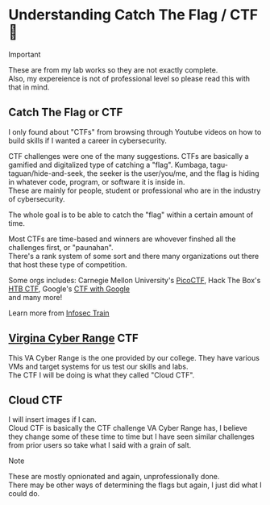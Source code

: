 # Understanding Catch The Flag / CTF :triangular_flag_on_post:
> [!IMPORTANT] 
> These are from my lab works so they are not exactly complete.<br />
> Also, my expereience is not of professional level so please read this with that in mind.

## Catch The Flag or CTF
I only found about "CTFs" from browsing through Youtube videos on how to build skills if I wanted a career in cybersecurity. <br />

CTF challenges were one of the many suggestions.
CTFs are basically a gamified and digitalized type of catching a "flag". Kumbaga, tagu-taguan/hide-and-seek, the seeker is the user/you/me, and the flag is hiding in whatever code, program, or software it is inside in.<br />
These are mainly for people, student or professional who are in the industry of cybersecurity. <br />

The whole goal is to be able to catch the "flag" within a certain amount of time. <br />

Most CTFs are time-based and winners are whovever finshed all the challenges first, or "paunahan". <br />
There's a rank system of some sort and there many organizations out there that host these type of competition.<br />

Some orgs includes: Carnegie Mellon University's [PicoCTF](https://www.picoctf.org/), Hack The Box's [HTB CTF](https://ctf.hackthebox.com/events/upcoming), Google's [CTF with Google](https://capturetheflag.withgoogle.com/) <br /> and many more!

Learn more from [Infosec Train](https://www.infosectrain.com/blog/a-beginners-guide-to-capture-the-flag-ctf-hacking/)

## [Virgina Cyber Range](https://www.virginiacyberrange.org/) CTF
This VA Cyber Range is the one provided by our college. They have various VMs and target systems for us test our skills and labs.<br />
The CTF I will be doing is what they called "Cloud CTF".<br />

## Cloud CTF
I will insert images if I can.<br />
Cloud CTF is basically the CTF challenge VA Cyber Range has, I believe they change some of these time to time but I have seen similar challenges from prior users so take what I said with a grain of salt.<br />

> [!NOTE] 
> These are mostly opnionated and again, unprofessionally done.<br />
> There may be other ways of determining the flags but again, I just did what I could do.
